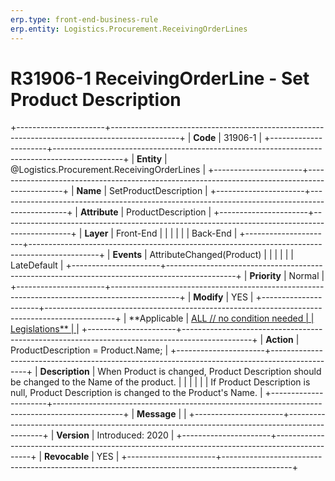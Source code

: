 ```yaml
---
erp.type: front-end-business-rule
erp.entity: Logistics.Procurement.ReceivingOrderLines
---
```


# R31906-1 ReceivingOrderLine - Set Product Description
+----------------------+-----------------------------------------------------------------------------------------------+
| **Code**             | 31906-1                                                                                       |
+----------------------+-----------------------------------------------------------------------------------------------+
| **Entity**           | @Logistics.Procurement.ReceivingOrderLines                                                                            |
+----------------------+-----------------------------------------------------------------------------------------------+
| **Name**             | SetProductDescription                                                                         |
+----------------------+-----------------------------------------------------------------------------------------------+
| **Attribute**        | ProductDescription                                                                            |
+----------------------+-----------------------------------------------------------------------------------------------+
| **Layer**            | Front-End                                                                                     |
|                      |                                                                                               |
|                      | Back-End                                                                                      |
+----------------------+-----------------------------------------------------------------------------------------------+
| **Events**           | AttributeChanged(Product)                                                                     |
|                      |                                                                                               |
|                      | LateDefault                                                                                   |
+----------------------+-----------------------------------------------------------------------------------------------+
| **Priority**         | Normal                                                                                        |
+----------------------+-----------------------------------------------------------------------------------------------+
| **Modify**           | YES                                                                                           |
+----------------------+-----------------------------------------------------------------------------------------------+
| **Applicable         | [ALL // no condition needed                                                                   |
| Legislations**       | ](https://confluence.erp.net/display/techdoc/Country+Specific+Functionality)                  |
+----------------------+-----------------------------------------------------------------------------------------------+
| **Action**           | ProductDescription = Product.Name;                                                            |
+----------------------+-----------------------------------------------------------------------------------------------+
| **Description**      | When Product is changed, Product Description should be changed to the Name of the product.    |
|                      |                                                                                               |
|                      | If Product Description is null, Product Description is changed to the Product\'s Name.        |
+----------------------+-----------------------------------------------------------------------------------------------+
| **Message**          |                                                                                               |
+----------------------+-----------------------------------------------------------------------------------------------+
| **Version**          | Introduced: 2020                                                                              |
+----------------------+-----------------------------------------------------------------------------------------------+
| **Revocable**        | YES                                                                                           |
+----------------------+-----------------------------------------------------------------------------------------------+

  

  

  
